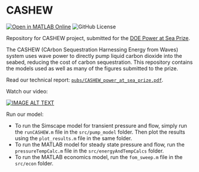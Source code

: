 # CASHEW
[![Open in MATLAB Online](https://www.mathworks.com/images/responsive/global/open-in-matlab-online.svg)](https://matlab.mathworks.com/open/github/v1?repo=symbiotic-engineering/CASHEW)
![GitHub License](https://img.shields.io/github/license/symbiotic-engineering/cashew)

Repository for CASHEW project, submitted for the [DOE Power at Sea Prize](https://www.herox.com/PowerAtSea).

The CASHEW (CArbon Sequestration Harnessing Energy from Waves) system uses wave power to directly pump liquid carbon dioxide into the seabed,
reducing the cost of carbon sequestration. This repository contains the models used as well as many of the figures submitted to the prize.

Read our technical report: [`pubs/CASHEW_power_at_sea_prize.pdf`](https://github.com/symbiotic-engineering/CASHEW/tree/main/pubs/CASHEW_power_at_sea_prize.pdf).

Watch our video: 

[![IMAGE ALT TEXT](https://img.youtube.com/vi/GPyi_EUzb6E/0.jpg)](http://www.youtube.com/watch?v=GPyi_EUzb6E "SEA Lab: Power at Sea CONCEPT Phase Submission - CASHEW")

Run our model:
- To run the Simscape model for transient pressure and flow, simply run the `runCASHEW.m` file in the `src/pump_model` folder. Then plot the results using the `plot_results.m` file in the same folder.
- To run the MATLAB model for steady state pressure and flow, run the `pressureTempCalc.m` file in the `src/energyAndTempCalcs` folder.
- To run the MATLAB economics model, run the `fom_sweep.m` file in the `src/econ` folder.
